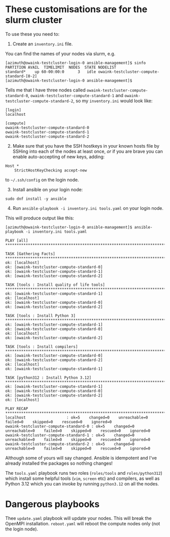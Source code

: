 # These customisations are for the slurm cluster

To use these you need to:

1. Create an `inventory.ini` file.

You can find the names of your nodes via slurm, e.g. 

```
[azimuth@owaink-testcluster-login-0 ansible-management]$ sinfo
PARTITION AVAIL  TIMELIMIT  NODES  STATE NODELIST
standard*    up 60-00:00:0      3   idle owaink-testcluster-compute-standard-[0-2]
[azimuth@owaink-testcluster-login-0 ansible-management]$ 
```

Tells me that I have three nodes called `owaink-testcluster-compute-standard-0`, `owaink-testcluster-compute-standard-1` and `owaink-testcluster-compute-standard-2`, so my `inventory.ini` would look like:


```
[login]
localhost

[compute]
owaink-testcluster-compute-standard-0
owaink-testcluster-compute-standard-1
owaink-testcluster-compute-standard-2
```

2. Make sure that you have the SSH hostkeys in your known hosts file by SSHing into each of the nodes at least once, *or* if you are brave you can enable auto-accepting of new keys, adding:

```
Host *
	StrictHostKeyChecking accept-new
```

to `~/.ssh/config` on the login node.

3. Install ansible on your login node:

```
sudo dnf install -y ansible
```

4. Run `ansible-playbook -i inventory.ini tools.yaml` on your login node.

This will produce output like this:

```
[azimuth@owaink-testcluster-login-0 ansible-management]$ ansible-playbook -i inventory.ini tools.yaml

PLAY [all] *************************************************************************************************************************************************

TASK [Gathering Facts] *************************************************************************************************************************************
ok: [localhost]
ok: [owaink-testcluster-compute-standard-0]
ok: [owaink-testcluster-compute-standard-1]
ok: [owaink-testcluster-compute-standard-2]

TASK [tools : Install quality of life tools] ***************************************************************************************************************
ok: [owaink-testcluster-compute-standard-1]
ok: [localhost]
ok: [owaink-testcluster-compute-standard-0]
ok: [owaink-testcluster-compute-standard-2]

TASK [tools : Install Python 3] ****************************************************************************************************************************
ok: [owaink-testcluster-compute-standard-1]
ok: [owaink-testcluster-compute-standard-0]
ok: [localhost]
ok: [owaink-testcluster-compute-standard-2]

TASK [tools : Install compilers] ***************************************************************************************************************************
ok: [owaink-testcluster-compute-standard-0]
ok: [owaink-testcluster-compute-standard-2]
ok: [localhost]
ok: [owaink-testcluster-compute-standard-1]

TASK [python312 : Install Python 3.12] *********************************************************************************************************************
ok: [owaink-testcluster-compute-standard-1]
ok: [owaink-testcluster-compute-standard-0]
ok: [owaink-testcluster-compute-standard-2]
ok: [localhost]

PLAY RECAP *************************************************************************************************************************************************
localhost                  : ok=5    changed=0    unreachable=0    failed=0    skipped=0    rescued=0    ignored=0   
owaink-testcluster-compute-standard-0 : ok=5    changed=0    unreachable=0    failed=0    skipped=0    rescued=0    ignored=0   
owaink-testcluster-compute-standard-1 : ok=5    changed=0    unreachable=0    failed=0    skipped=0    rescued=0    ignored=0   
owaink-testcluster-compute-standard-2 : ok=5    changed=0    unreachable=0    failed=0    skipped=0    rescued=0    ignored=0   
```

Although some of yours will say changed. Ansible is idempotent and I've already installed the packages so nothing changes!

The `tools.yaml` playbook runs two roles (`roles/tools` and `roles/python312`) which install some helpful tools (`vim`, `screen` etc) and compilers, as well as Python 3.12 which you can invoke by running `python3.12` on all the nodes.

# Dangerous playbooks

Thee `update.yaml` playbook will update your nodes. This will break the OpenMPI installation. `reboot.yaml` will reboot the compute nodes only (not the login node).
